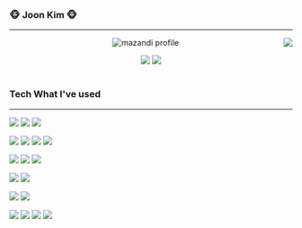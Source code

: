 
<br />
  

### 🐵 Joon Kim 🐵
  
---
<div align="center">
 
<img align="right" src="https://github-readme-stats.vercel.app/api?username=wns312"/>
 
![mazandi profile](http://mazandi.herokuapp.com/api?handle=wns312&theme=warm)

<img src="http://mazassumnida.wtf/api/mini/generate_badge?boj=wns312"/></a>
<img src="https://hits.seeyoufarm.com/api/count/incr/badge.svg?url=https%3A%2F%2Fgithub.com%2Fwns312&count_bg=%234169E1&title_bg=%236C6C6C&icon=github.svg&icon_color=%23FFFFFF&title=Github&edge_flat=true"/></a>
<br /><br />
</div>

### Tech What I've used
---

 <img src="https://img.shields.io/badge/Java-007396?style=flat-square&logo=Java&logoColor=white"/></a> <img src="https://img.shields.io/badge/Python-3766AB?style=flat-square&logo=Python&logoColor=white"/></a> <img src="https://img.shields.io/badge/JavaScript-F7DF1E?style=flat-square&logo=JavaScript&logoColor=white"/></a>

<img src="https://img.shields.io/badge/Spring-6DB33F?style=flat-square&logo=Spring&logoColor=white"/></a> <img src="https://img.shields.io/badge/Spring Boot-6DB33F?style=flat-square&logo=Spring Boot&logoColor=white"/></a> <img src="https://img.shields.io/badge/Django-092E20?style=flat-square&logo=Django&logoColor=white"/></a> <img src="https://img.shields.io/badge/Hibernate-59666C?style=flat-square&logo=Hibernate&logoColor=white"/></a> 

<img src="https://img.shields.io/badge/MySQL-4479A1?style=flat-square&logo=MySQL&logoColor=white"/></a> <img src="https://img.shields.io/badge/PostgreSQL-4169E1?style=flat-square&logo=PostgreSQL&logoColor=white"/></a> <img src="https://img.shields.io/badge/Redis-DC382D?style=flat-square&logo=Redis&logoColor=white"/></a>

<img src="https://img.shields.io/badge/GitHub Actions-2088FF?style=flat-square&logo=GitHub Actions&logoColor=white"/></a> <img src="https://img.shields.io/badge/Docker-2496ED?style=flat-square&logo=Docker&logoColor=white"/></a>

<img src="https://img.shields.io/badge/AWS-232F3E?style=flat-square&logo=Amazon AWS&logoColor=white"/></a> <img src="https://img.shields.io/badge/Lambda-FF9900?style=flat-square&logo=AWS Lambda&logoColor=white"/></a>

<img src="https://img.shields.io/badge/Git-F05032?style=flat-square&logo=Git&logoColor=white"/></a>  <img src="https://img.shields.io/badge/Slack-4A154B?style=flat-square&logo=Slack&logoColor=white"/></a> <img src="https://img.shields.io/badge/Jira-0052CC?style=flat-square&logo=Jira Software&logoColor=white"/></a> <img src="https://img.shields.io/badge/Asana-273347?style=flat-square&logo=Asana&logoColor=white"/></a>

  


